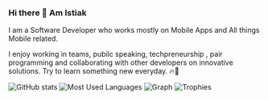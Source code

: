 ### Hi there 👋 Am Istiak

I am a Software Developer who works mostly on Mobile Apps and All things Mobile related. 

I enjoy working in teams, pubilc speaking,  techpreneurship , pair programming and collaborating with other developers on innovative solutions. Try to learn something new everyday. 🔥🚀

<!--
**Istiakshovon/Istiakshovon** is a ✨ _special_ ✨ repository because its `README.md` (this file) appears on your GitHub profile.

Here are some ideas to get you started:

- 🔭 I’m currently working on Android App Development...
- 🌱 I’m currently learning ethical hacking...
- 👯 I’m looking to collaborate on Android, AI...
- 🤔 I’m looking for help with AI...
- 📫 How to reach me: [Instagram](https://www.instagram.com/istiakshovon2/)
-->

![GitHub stats](https://github-readme-stats.vercel.app/api?username=b-istiak-s&show_icons=true&theme=chartreuse-dark)
![Most Used Languages](https://github-readme-stats.vercel.app/api/top-langs/?username=b-istiak-s&cache_seconds=1800&theme=tokyonight&layout=compact)
![Graph](https://activity-graph.herokuapp.com/graph?username=b-istiak-s&theme=dracula)
![Trophies](https://github-profile-trophy.vercel.app/?username=b-istiak-s&theme=dracula)
